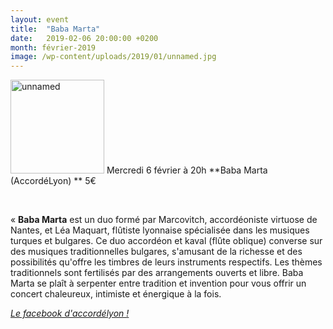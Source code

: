 ```yaml
---
layout: event
title:  "Baba Marta"
date:   2019-02-06 20:00:00 +0200
month: février-2019
image: /wp-content/uploads/2019/01/unnamed.jpg
---
```

<img class=" size-thumbnail wp-image-5965 alignleft" src="http://localhost/wpagendarts/wp-content/uploads/2019/01/unnamed.jpg?w=150" alt="unnamed" width="150" height="150" srcset="http://localhost/wpagendarts/wp-content/uploads/2019/01/unnamed.jpg 600w, http://localhost/wpagendarts/wp-content/uploads/2019/01/unnamed-300x300.jpg 300w, http://localhost/wpagendarts/wp-content/uploads/2019/01/unnamed-150x150.jpg 150w" sizes="(max-width: 150px) 100vw, 150px" />  
Mercredi 6 février à 20h  
**Baba Marta (AccordéLyon)  
** 5€

&nbsp;

« **Baba Marta** est un duo formé par Marcovitch, accordéoniste virtuose de Nantes, et Léa Maquart, flûtiste lyonnaise spécialisée dans les musiques turques et bulgares. Ce duo accordéon et kaval (flûte oblique) converse sur des musiques traditionnelles bulgares, s'amusant de la richesse et des possibilités qu'offre les timbres de leurs instruments respectifs. Les thèmes traditionnels sont fertilisés par des arrangements ouverts et libre. Baba Marta se plaît à serpenter entre tradition et invention pour vous offrir un concert chaleureux, intimiste et énergique à la fois.

[_Le facebook d'accordélyon !_](https://www.facebook.com/accordelyon/)